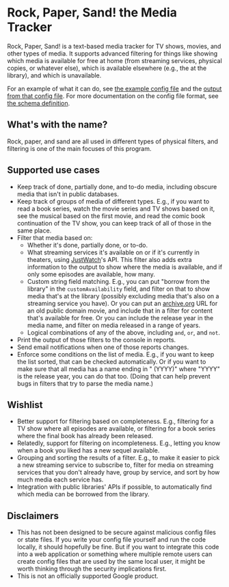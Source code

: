 # Rock, Paper, Sand! the Media Tracker

Rock, Paper, Sand! is a text-based media tracker for TV shows, movies, and other
types of media. It supports advanced filtering for things like showing which
media is available for free at home (from streaming services, physical copies,
or whatever else), which is available elsewhere (e.g., the at the library), and
which is unavailable.

For an example of what it can do, see [the example config
file](config.example.yaml) and the [output from that config
file](output.example.yaml). For more documentation on the config file format,
see [the schema definition](rock_paper_sand/proto/config.proto).

## What's with the name?

Rock, paper, and sand are all used in different types of physical filters, and
filtering is one of the main focuses of this program.

## Supported use cases

*   Keep track of done, partially done, and to-do media, including obscure media
    that isn't in public databases.
*   Keep track of groups of media of different types. E.g., if you want to read
    a book series, watch the movie series and TV shows based on it, see the
    musical based on the first movie, and read the comic book continuation of
    the TV show, you can keep track of all of those in the same place.
*   Filter that media based on:
    *   Whether it's done, partially done, or to-do.
    *   What streaming services it's available on or if it's currently in
        theaters, using [JustWatch](https://www.justwatch.com/)'s API. This
        filter also adds extra information to the output to show where the media
        is available, and if only some episodes are available, how many.
    *   Custom string field matching. E.g., you can put "borrow from the
        library" in the `customAvailability` field, and filter on that to show
        media that's at the library (possibly excluding media that's also on a
        streaming service you have). Or you can put an
        [archive.org](https://archive.org/) URL for an old public domain movie,
        and include that in a filter for content that's available for free. Or
        you can include the release year in the media name, and filter on media
        released in a range of years.
    *   Logical combinations of any of the above, including `and`, `or`, and
        `not`.
*   Print the output of those filters to the console in reports.
*   Send email notifications when one of those reports changes.
*   Enforce some conditions on the list of media. E.g., if you want to keep the
    list sorted, that can be checked automatically. Or if you want to make sure
    that all media has a name ending in " (YYYY)" where "YYYY" is the release
    year, you can do that too. (Doing that can help prevent bugs in filters that
    try to parse the media name.)

## Wishlist

*   Better support for filtering based on completeness. E.g., filtering for a TV
    show where all episodes are available, or filtering for a book series where
    the final book has already been released.
*   Relatedly, support for filtering on incompleteness. E.g., letting you know
    when a book you liked has a new sequel available.
*   Grouping and sorting the results of a filter. E.g., to make it easier to
    pick a new streaming service to subscribe to, filter for media on streaming
    services that you don't already have, group by service, and sort by how much
    media each service has.
*   Integration with public libraries' APIs if possible, to automatically find
    which media can be borrowed from the library.

## Disclaimers

*   This has not been designed to be secure against malicious config files or
    state files. If you write your config file yourself and run the code
    locally, it should hopefully be fine. But if you want to integrate this code
    into a web application or something where multiple remote users can create
    config files that are used by the same local user, it might be worth
    thinking through the security implications first.
*   This is not an officially supported Google product.
